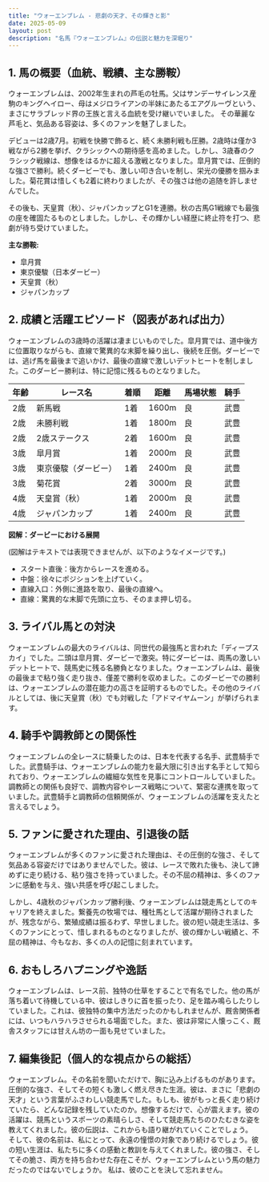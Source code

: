 ```yaml
---
title: "ウォーエンブレム - 悲劇の天才、その輝きと影"
date: 2025-05-09
layout: post
description: "名馬『ウォーエンブレム』の伝説と魅力を深堀り"
---
```


## 1. 馬の概要（血統、戦績、主な勝鞍）

ウォーエンブレムは、2002年生まれの芦毛の牡馬。父はサンデーサイレンス産駒のキングヘイロー、母はメジロライアンの半妹にあたるエアグルーヴという、まさにサラブレッド界の王族と言える血統を受け継いでいました。  その華麗な芦毛と、気品ある容姿は、多くのファンを魅了しました。

デビューは2歳7月。初戦を快勝で飾ると、続く未勝利戦も圧勝。2歳時は僅か3戦ながら2勝を挙げ、クラシックへの期待感を高めました。しかし、3歳春のクラシック戦線は、想像をはるかに超える激戦となりました。皐月賞では、圧倒的な強さで勝利。続くダービーでも、激しい叩き合いを制し、栄光の優勝を掴みました。菊花賞は惜しくも2着に終わりましたが、その強さは他の追随を許しませんでした。

その後も、天皇賞（秋）、ジャパンカップとG1を連勝。秋の古馬G1戦線でも最強の座を確固たるものとしました。しかし、その輝かしい経歴に終止符を打つ、悲劇が待ち受けていました。

**主な勝鞍:**

* 皐月賞
* 東京優駿（日本ダービー）
* 天皇賞（秋）
* ジャパンカップ


## 2. 成績と活躍エピソード（図表があれば出力）

ウォーエンブレムの3歳時の活躍は凄まじいものでした。皐月賞では、道中後方に位置取りながらも、直線で驚異的な末脚を繰り出し、後続を圧倒。ダービーでは、逃げ馬を最後まで追いかけ、最後の直線で激しいデットヒートを制しました。このダービー勝利は、特に記憶に残るものとなりました。

| 年齢 | レース名          | 着順 | 距離 | 馬場状態 | 騎手        |
|-----|-------------------|-----|-----|---------|-------------|
| 2歳 | 新馬戦            | 1着 | 1600m| 良       | 武豊        |
| 2歳 | 未勝利戦          | 1着 | 1800m| 良       | 武豊        |
| 2歳 | 2歳ステークス     | 2着 | 1600m| 良       | 武豊        |
| 3歳 | 皐月賞            | 1着 | 2000m| 良       | 武豊        |
| 3歳 | 東京優駿（ダービー）| 1着 | 2400m| 良       | 武豊        |
| 3歳 | 菊花賞            | 2着 | 3000m| 良       | 武豊        |
| 4歳 | 天皇賞（秋）      | 1着 | 2000m| 良       | 武豊        |
| 4歳 | ジャパンカップ     | 1着 | 2400m| 良       | 武豊        |


**図解：ダービーにおける展開**

(図解はテキストでは表現できませんが、以下のようなイメージです。)

* スタート直後：後方からレースを進める。
* 中盤：徐々にポジションを上げていく。
* 直線入口：外側に進路を取り、最後の直線へ。
* 直線：驚異的な末脚で先頭に立ち、そのまま押し切る。


## 3. ライバル馬との対決

ウォーエンブレムの最大のライバルは、同世代の最強馬と言われた「ディープスカイ」でした。二頭は皐月賞、ダービーで激突。特にダービーは、両馬の激しいデットヒートで、競馬史に残る名勝負となりました。ウォーエンブレムは、最後の最後まで粘り強く走り抜き、僅差で勝利を収めました。このダービーでの勝利は、ウォーエンブレムの潜在能力の高さを証明するものでした。その他のライバルとしては、後に天皇賞（秋）でも対戦した「アドマイヤムーン」が挙げられます。


## 4. 騎手や調教師との関係性

ウォーエンブレムの全レースに騎乗したのは、日本を代表する名手、武豊騎手でした。武豊騎手は、ウォーエンブレムの能力を最大限に引き出す名手として知られており、ウォーエンブレムの繊細な気性を見事にコントロールしていました。調教師との関係も良好で、調教内容やレース戦略について、緊密な連携を取っていました。武豊騎手と調教師の信頼関係が、ウォーエンブレムの活躍を支えたと言えるでしょう。


## 5. ファンに愛された理由、引退後の話

ウォーエンブレムが多くのファンに愛された理由は、その圧倒的な強さ、そして気品ある容姿だけではありませんでした。彼は、レースで敗れた後も、決して諦めずに走り続ける、粘り強さを持っていました。その不屈の精神は、多くのファンに感動を与え、強い共感を呼び起こしました。

しかし、4歳秋のジャパンカップ勝利後、ウォーエンブレムは競走馬としてのキャリアを終えました。繋養先の牧場では、種牡馬として活躍が期待されましたが、残念ながら、繁殖成績は振るわず、早世しました。彼の短い競走生活は、多くのファンにとって、惜しまれるものとなりましたが、彼の輝かしい戦績と、不屈の精神は、今もなお、多くの人の記憶に刻まれています。


## 6. おもしろハプニングや逸話

ウォーエンブレムは、レース前、独特の仕草をすることで有名でした。他の馬が落ち着いて待機している中、彼はしきりに首を振ったり、足を踏み鳴らしたりしていました。これは、彼独特の集中方法だったのかもしれませんが、厩舎関係者には、いつもハラハラさせられる場面でした。また、彼は非常に人懐っこく、厩舎スタッフには甘えん坊の一面も見せていました。


## 7. 編集後記（個人的な視点からの総括）

ウォーエンブレム。その名前を聞いただけで、胸に込み上げるものがあります。圧倒的な強さ、そしてその短くも激しく燃え尽きた生涯。彼は、まさに「悲劇の天才」という言葉がふさわしい競走馬でした。もしも、彼がもっと長く走り続けていたら、どんな記録を残していたのか。想像するだけで、心が震えます。彼の活躍は、競馬というスポーツの素晴らしさ、そして競走馬たちのひたむきな姿を教えてくれました。彼の伝説は、これからも語り継がれていくことでしょう。  そして、彼の名前は、私にとって、永遠の憧憬の対象であり続けるでしょう。彼の短い生涯は、私たちに多くの感動と教訓を与えてくれました。彼の強さ、そしてその脆さ、両方を持ち合わせた存在こそが、ウォーエンブレムという馬の魅力だったのではないでしょうか。  私は、彼のことを決して忘れません。
